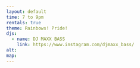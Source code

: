 ```yaml
---
layout: default
time: 7 to 9pm
rentals: true
theme: Rainbows! Pride!
djs:
  - name: DJ MAXX BASS
    link: https://www.instagram.com/djmaxx_bass/
alt:
map:
---
```

